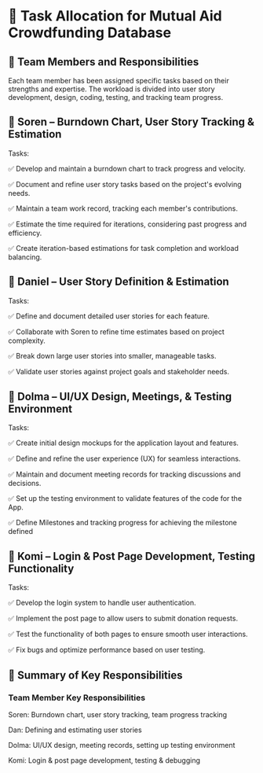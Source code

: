 # 📌 Task Allocation for Mutual Aid Crowdfunding Database

## 👥 Team Members and Responsibilities
Each team member has been assigned specific tasks based on their strengths and expertise. The workload is divided into user story development, design, coding, testing, and tracking team progress.

## 🔹 Soren – Burndown Chart, User Story Tracking & Estimation

Tasks:

✅ Develop and maintain a burndown chart to track progress and velocity.

✅ Document and refine user story tasks based on the project's evolving needs.

✅ Maintain a team work record, tracking each member's contributions.

✅ Estimate the time required for iterations, considering past progress and efficiency.

✅ Create iteration-based estimations for task completion and workload balancing.

## 🔹 Daniel – User Story Definition & Estimation

Tasks:

✅ Define and document detailed user stories for each feature.

✅ Collaborate with Soren to refine time estimates based on project complexity.

✅ Break down large user stories into smaller, manageable tasks.

✅ Validate user stories against project goals and stakeholder needs.


## 🔹 Dolma – UI/UX Design, Meetings, & Testing Environment

Tasks:

✅ Create initial design mockups for the application layout and features.

✅ Define and refine the user experience (UX) for seamless interactions.

✅ Maintain and document meeting records for tracking discussions and decisions.

✅ Set up the testing environment to validate features of the code for the App.

✅ Define Milestones and tracking progress for achieving the milestone defined


## 🔹 Komi – Login & Post Page Development, Testing Functionality

Tasks:

✅ Develop the login system to handle user authentication.

✅ Implement the post page to allow users to submit donation requests.

✅ Test the functionality of both pages to ensure smooth user interactions.

✅ Fix bugs and optimize performance based on user testing.


## 📌 Summary of Key Responsibilities

### Team Member	Key Responsibilities

Soren:	Burndown chart, user story tracking, team progress tracking

Dan:	Defining and estimating user stories

Dolma:	UI/UX design, meeting records, setting up testing environment

Komi:	Login & post page development, testing & debugging
